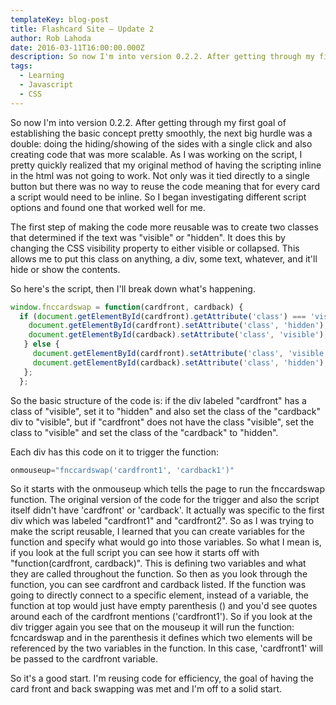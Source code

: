 ```yaml
---
templateKey: blog-post
title: Flashcard Site – Update 2
author: Rob Lahoda
date: 2016-03-11T16:00:00.000Z
description: So now I'm into version 0.2.2. After getting through my first goal of establishing the basic concept pretty smoothly, the next big hurdle was doing the hiding/showing of the sides with a single click and also creating code that was more scalable.
tags:
  - Learning
  - Javascript
  - CSS
---
```


So now I'm into version 0.2.2. After getting through my first goal of establishing the basic concept pretty smoothly, the next big hurdle was a double: doing the hiding/showing of the sides with a single click and also creating code that was more scalable. As I was working on the script, I pretty quickly realized that my original method of having the scripting inline in the html was not going to work. Not only was it tied directly to a single button but there was no way to reuse the code meaning that for every card a script would need to be inline. So I began investigating different script options and found one that worked well for me.

The first step of making the code more reusable was to create two classes that determined if the text was "visible" or "hidden". It does this by changing the CSS visibility property to either visible or collapsed. This allows me to put this class on anything, a div, some text, whatever, and it'll hide or show the contents.

So here's the script, then I'll break down what's happening.

```Javascript
window.fnccardswap = function(cardfront, cardback) {
  if (document.getElementById(cardfront).getAttribute('class') === 'visible') {
    document.getElementById(cardfront).setAttribute('class', 'hidden');
    document.getElementById(cardback).setAttribute('class', 'visible');
   } else {
     document.getElementById(cardfront).setAttribute('class', 'visible');
     document.getElementById(cardback).setAttribute('class', 'hidden');
   };
  };
```

So the basic structure of the code is: if the div labeled "cardfront" has a class of "visible", set it to "hidden" and also set the class of the "cardback" div to "visible", but if "cardfront" does not have the class "visible", set the class to "visible" and set the class of the "cardback" to "hidden".

Each div has this code on it to trigger the function:

```Javascript
onmouseup="fnccardswap('cardfront1', 'cardback1')"
```

So it starts with the onmouseup which tells the page to run the fnccardswap function. The original version of the code for the trigger and also the script itself didn't have 'cardfront' or 'cardback'. It actually was specific to the first div which was labeled "cardfront1" and "cardfront2". So as I was trying to make the script reusable, I learned that you can create variables for the function and specify what would go into those variables. So what I mean is, if you look at the full script you can see how it starts off with "function(cardfront, cardback)". This is defining two variables and what they are called throughout the function. So then as you look through the function, you can see cardfront and cardback listed. If the function was going to directly connect to a specific element, instead of a variable, the function at top would just have empty parenthesis () and you'd see quotes around each of the cardfront mentions ('cardfront1'). So if you look at the div trigger again you see that on the mouseup it will run the function: fcncardswap and in the parenthesis it defines which two elements will be referenced by the two variables in the function. In this case, 'cardfront1' will be passed to the cardfront variable.

So it's a good start. I'm reusing code for efficiency, the goal of having the card front and back swapping was met and I'm off to a solid start.
